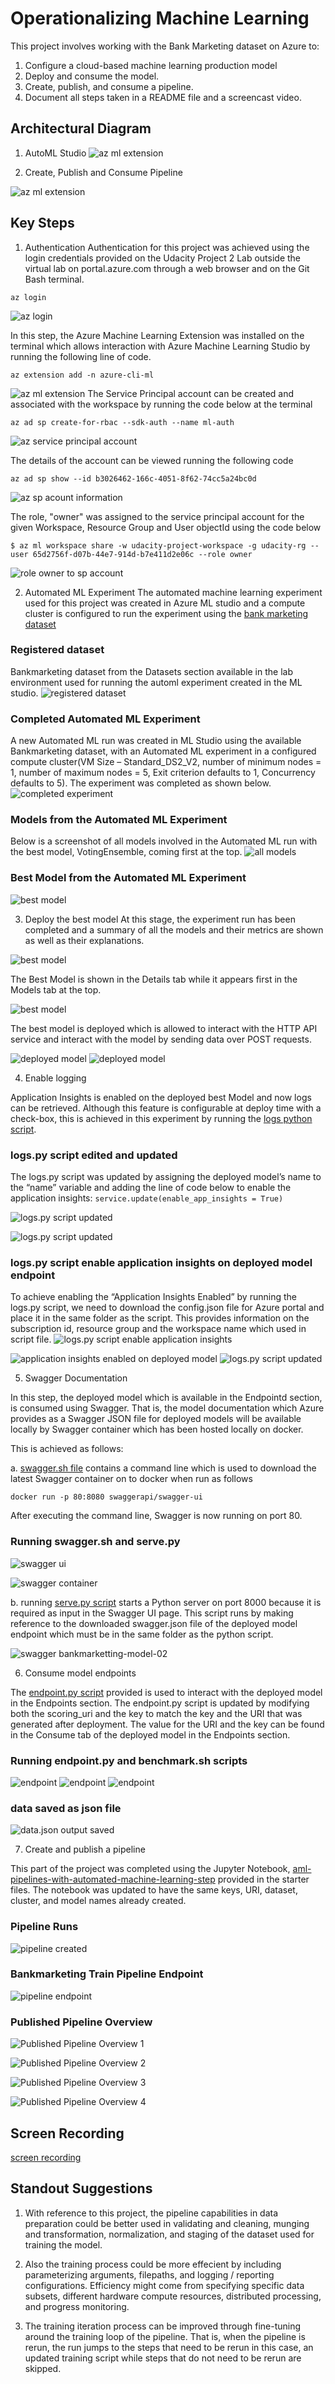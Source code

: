 # Operationalizing Machine Learning

This project involves working with the Bank Marketing dataset on Azure to:
1. Configure a cloud-based machine learning production model
2. Deploy and consume the model. 
3. Create, publish, and consume a pipeline. 
4. Document all steps taken in a README file and a screencast video.

## Architectural Diagram
1. AutoML Studio
![az ml extension](https://github.com/BAderinto/nd00333_AZMLND_C2/blob/master/starter_files/project2.png)

2. Create, Publish and Consume Pipeline

![az ml extension](https://github.com/BAderinto/nd00333_AZMLND_C2/blob/master/starter_files/pipeline.png)


## Key Steps
1. Authentication
Authentication for this project was achieved using the login credentials provided on the Udacity Project 2 Lab outside the virtual lab on portal.azure.com through a web browser and on the Git Bash terminal. 

```
az login
```

![az login](https://github.com/BAderinto/nd00333_AZMLND_C2/blob/master/starter_files/Authentication/az_login.png)

In this step, the Azure Machine Learning Extension was installed on the terminal which allows interaction with Azure Machine Learning Studio by running the following line of code.

```
az extension add -n azure-cli-ml
```
![az ml extension](https://github.com/BAderinto/nd00333_AZMLND_C2/blob/master/starter_files/Authentication/az_ml_extension.png)
The Service Principal account can be created and associated with the workspace by running the code below at the terminal

```
az ad sp create-for-rbac --sdk-auth --name ml-auth
```
![az service principal account](https://github.com/BAderinto/nd00333_AZMLND_C2/blob/master/starter_files/Authentication/az_service_principal_account.png)

The details of the account can be viewed running the following code

```
az ad sp show --id b3026462-166c-4051-8f62-74cc5a24bc0d
```
![az sp acount information](https://github.com/BAderinto/nd00333_AZMLND_C2/blob/master/starter_files/Authentication/az_sp_account_info.png)

The role, "owner" was assigned to the service principal account for the given Workspace, Resource Group and User objectId using the code below

```
$ az ml workspace share -w udacity-project-workspace -g udacity-rg --user 65d2756f-d07b-44e7-914d-b7e411d2e06c --role owner
```
![role owner to sp account](https://github.com/BAderinto/nd00333_AZMLND_C2/blob/master/starter_files/Authentication/role_owner_to_sp_account.png)

2. Automated ML Experiment
The automated machine learning experiment used for this project was created in Azure ML studio and a compute cluster is configured to run the experiment using the [bank marketing dataset](https://automlsamplenotebookdata.blob.core.windows.net/automl-sample-notebook-data/bankmarketing_train.csv)

### Registered dataset
Bankmarketing dataset from the Datasets section available in the lab environment used for running the automl experiment created in the ML studio.
![registered dataset](https://github.com/BAderinto/nd00333_AZMLND_C2/blob/master/starter_files/Deploy_Model/registered_dataset.png)

### Completed Automated ML Experiment
A new Automated ML run was created in ML Studio using the available Bankmarketing dataset, with an Automated ML experiment in a configured compute cluster(VM Size – Standard_DS2_V2, number of minimum nodes = 1, number of maximum nodes = 5, Exit criterion defaults to 1, Concurrency defaults to 5). The experiment was completed as shown below.
![completed experiment](https://github.com/BAderinto/nd00333_AZMLND_C2/blob/master/starter_files/Deploy_Model/automl-experiment-completed.png)

### Models from the Automated ML Experiment
Below is a screenshot of all models involved in the Automated ML run with the best model, VotingEnsemble, coming first at the top.
![all models](https://github.com/BAderinto/nd00333_AZMLND_C2/blob/master/starter_files/Deploy_Model/all-models.png)

### Best Model from the Automated ML Experiment
![best model](https://github.com/BAderinto/nd00333_AZMLND_C2/blob/master/starter_files/Deploy_Model/best-model.png)

3. Deploy the best model
At this stage, the experiment run has been completed and a summary of all the models and their metrics are shown as well as their explanations. 

![best model](https://github.com/BAderinto/nd00333_AZMLND_C2/blob/master/starter_files/Deploy_Model/all-models.png)

The Best Model is shown in the Details tab while it appears first in the Models tab at the top. 

![best model](https://github.com/BAderinto/nd00333_AZMLND_C2/blob/master/starter_files/Deploy_Model/best-model.png)


The best model is deployed which is allowed to interact with the HTTP API service and interact with the model by sending data over POST requests.

![deployed model](https://github.com/BAderinto/nd00333_AZMLND_C2/blob/master/starter_files/Deploy_Model/healthy-deployed-model-1.png)
![deployed model](https://github.com/BAderinto/nd00333_AZMLND_C2/blob/master/starter_files/Deploy_Model/healthy-deployed-model-2.png)

4. Enable logging

Application Insights is enabled on the deployed best Model and now logs can be retrieved. Although this feature is configurable at deploy time with a check-box, this is achieved in this experiment by running the [logs python script](https://github.com/BAderinto/nd00333_AZMLND_C2/blob/master/starter_files/logs.py). 

### logs.py script edited and updated
The logs.py script was updated  by assigning the deployed model’s name to the “name” variable and adding the line of code below to enable the application insights:
`service.update(enable_app_insights = True)` 

![logs.py script updated](https://github.com/BAderinto/nd00333_AZMLND_C2/blob/master/starter_files/Deploy_Model/logs-py-updated-1.png)

![logs.py script updated](https://github.com/BAderinto/nd00333_AZMLND_C2/blob/master/starter_files/Deploy_Model/logs-py-updated-3.png)

### logs.py script enable application insights on deployed model endpoint
To achieve enabling the “Application Insights Enabled” by running the logs.py script, we need to download the config.json file for Azure portal and place it in the same folder as the script. This provides information on the subscription id, resource group and the workspace name which used in script file. 
![logs.py script enable application insights](https://github.com/BAderinto/nd00333_AZMLND_C2/blob/master/starter_files/Deploy_Model/logs-enabled-1.png)

![application insights enabled on deployed model](https://github.com/BAderinto/nd00333_AZMLND_C2/blob/master/starter_files/Deploy_Model/logs-enabled-2.png)
![logs.py script updated](https://github.com/BAderinto/nd00333_AZMLND_C2/blob/master/starter_files/Deploy_Model/app-insights-enabled.png)

5. Swagger Documentation

In this step, the deployed model which is available in the Endpointd section, is consumed using Swagger. That is, the model documentation which Azure provides as a Swagger JSON file for deployed models will be available locally by Swagger container which has been hosted locally on docker.

This is achieved as follows:

a. [swagger.sh file](https://github.com/BAderinto/nd00333_AZMLND_C2/blob/master/starter_files/swagger/swagger.sh) contains a command line which is used to download the latest Swagger container on to docker when run as follows 

```
docker run -p 80:8080 swaggerapi/swagger-ui
```

After executing the command line, Swagger is now running on port 80.
### Running swagger.sh and serve.py
![swagger ui](https://github.com/BAderinto/nd00333_AZMLND_C2/blob/master/starter_files/Swagger_Doc/swagger-serve.png)

![swagger container](https://github.com/BAderinto/nd00333_AZMLND_C2/blob/master/starter_files/Swagger_Doc/swagger-container.png)

b. running [serve.py script](https://github.com/BAderinto/nd00333_AZMLND_C2/blob/master/starter_files/swagger/serve.py) starts a Python server on port 8000 because it is required as input in the Swagger UI page. This script runs by making reference to the downloaded swagger.json file of the deployed model endpoint which must be in the same folder as the python script.

![swagger bankmarketting-model-02](https://github.com/BAderinto/nd00333_AZMLND_C2/blob/master/starter_files/Swagger_Doc/swagger-bankmarketting-model-02.png)

6. Consume model endpoints

The [endpoint.py script](https://github.com/BAderinto/nd00333_AZMLND_C2/blob/master/starter_files/endpoint.py) provided is used to interact with the deployed model in the Endpoints section. The endpoint.py script is updated by modifying both the scoring_uri and the key to match the key and the URI that was generated after deployment. The value for the URI and the key can be found in the Consume tab of the deployed model in the Endpoints section.

### Running endpoint.py and benchmark.sh scripts
![endpoint](https://github.com/BAderinto/nd00333_AZMLND_C2/blob/master/starter_files/Deploy_Model/endpoint-benchmark-1.png)
![endpoint](https://github.com/BAderinto/nd00333_AZMLND_C2/blob/master/starter_files/Deploy_Model/endpoint-benchmark-2.png)
![endpoint](https://github.com/BAderinto/nd00333_AZMLND_C2/blob/master/starter_files/Deploy_Model/endpoint-benchmark-3.png)

### data saved as json file
![data.json output saved](https://github.com/BAderinto/nd00333_AZMLND_C2/blob/master/starter_files/Deploy_Model/data-json-saved.png)

7. Create and publish a pipeline

This part of the project was completed using the Jupyter Notebook, [aml-pipelines-with-automated-machine-learning-step](https://github.com/BAderinto/nd00333_AZMLND_C2/blob/master/starter_files/aml-pipelines-with-automated-machine-learning-step.ipynb) provided in the starter files. The notebook was updated to have the same keys, URI, dataset, cluster, and model names already created. 

### Pipeline Runs
![pipeline created](https://github.com/BAderinto/nd00333_AZMLND_C2/blob/master/starter_files/Pipeline/pipeline-runs.png)

### Bankmarketing Train Pipeline Endpoint
![pipeline endpoint](https://github.com/BAderinto/nd00333_AZMLND_C2/blob/master/starter_files/Pipeline/pipeline-endpoint-bankmarketing-train.png)

### Published Pipeline Overview
![Published Pipeline Overview 1](https://github.com/BAderinto/nd00333_AZMLND_C2/blob/master/starter_files/Pipeline/published-pipeline-overview-1.png)

![Published Pipeline Overview 2](https://github.com/BAderinto/nd00333_AZMLND_C2/blob/master/starter_files/Pipeline/published-pipeline-overview-2.png)

![Published Pipeline Overview 3](https://github.com/BAderinto/nd00333_AZMLND_C2/blob/master/starter_files/Pipeline/published-pipeline-overview-3.png)

![Published Pipeline Overview 4](https://github.com/BAderinto/nd00333_AZMLND_C2/blob/master/starter_files/Pipeline/published-pipeline-overview-4.png)


## Screen Recording
[screen recording](https://www.youtube.com/watch?v=U7ZI6eR_dpc)

## Standout Suggestions
1. With reference to this project, the pipeline capabilities in data preparation could be better used in validating and cleaning, munging and transformation, normalization, and staging of the dataset used for training the model.

2. Also the training process could be more effecient by including parameterizing arguments, filepaths, and logging / reporting configurations. Efficiency might come from specifying specific data subsets, different hardware compute resources, distributed processing, and progress monitoring.

3. The training iteration process can be improved through fine-tuning around the training loop of the pipeline. That is, when the pipeline is rerun, the run jumps to the steps that need to be rerun in this case, an updated training script while steps that do not need to be rerun are skipped.

